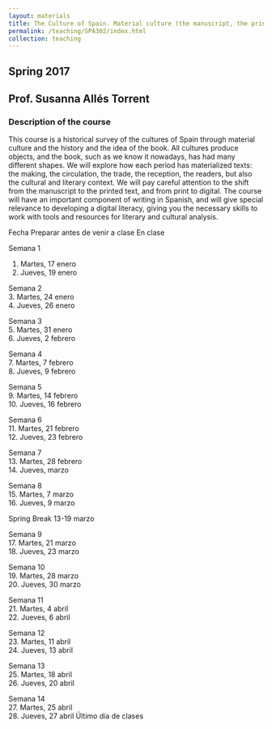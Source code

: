 ```yaml
---
layout: materials
title: The Culture of Spain. Material culture (the manuscript, the print and the digital)
permalink: /teaching/SPA302/index.html
collection: teaching
---
```


## Spring 2017
## Prof. Susanna Allés Torrent

### Description of the course
This course is a historical survey of the cultures of Spain through material culture and the history and the idea of the book. All cultures produce objects, and the book, such as we know it nowadays, has had many different shapes. We will explore how each period has materialized texts: the making, the circulation, the trade, the reception, the readers, but also the cultural and literary context. We will pay careful attention to the shift from the manuscript to the printed text, and from print to digital. The course will have an important component of writing in Spanish, and will give special relevance to developing a digital literacy, giving you the necessary skills to work with tools and resources for literary and cultural analysis.


Fecha	Preparar antes de venir a clase	En clase

Semana 1
1. Martes, 17 enero		
2. Jueves, 19 enero		
	
Semana 2	
3. Martes, 24 enero		
4. Jueves, 26 enero		
	
Semana 3	
5. Martes, 31 enero		
6. Jueves, 2 febrero		
	
Semana 4	
7. Martes, 7 febrero		
8. Jueves, 9 febrero		
	
Semana 5	
9. Martes, 14 febrero		
10. Jueves, 16 febrero		
	
Semana 6	
11. Martes, 21 febrero		
12. Jueves, 23 febrero		
	
Semana 7	
13. Martes, 28 febrero		
14. Jueves, marzo		
	
Semana 8	
15. Martes, 7 marzo		
16. Jueves, 9 marzo		
	
Spring Break 13-19 marzo	
	
Semana 9	
17. Martes, 21 marzo		
18. Jueves, 23 marzo		
	
Semana 10	
19. Martes, 28 marzo		
20. Jueves, 30 marzo		
	
Semana 11	
21. Martes, 4 abril		
22. Jueves, 6 abril		
	
Semana 12	
23. Martes, 11 abril		
24. Jueves, 13 abril		
	
Semana 13	
25. Martes, 18 abril		
26. Jueves, 20 abril		
	
Semana 14	
27. Martes, 25 abril		
28. Jueves, 27 abril		Último día de clases
		

